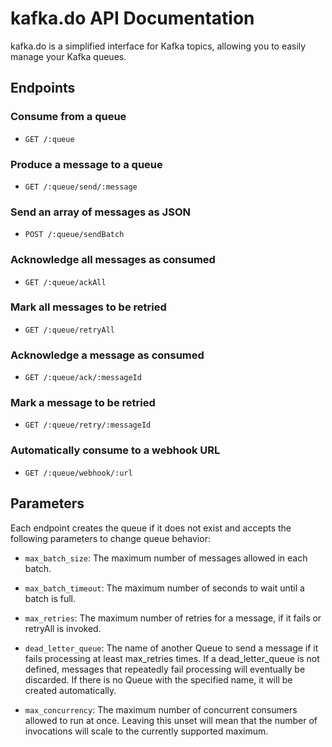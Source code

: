 # kafka.do API Documentation

kafka.do is a simplified interface for Kafka topics, allowing you to easily manage your Kafka queues.

## Endpoints

### Consume from a queue

- `GET /:queue`

### Produce a message to a queue

- `GET /:queue/send/:message`

### Send an array of messages as JSON

- `POST /:queue/sendBatch`

### Acknowledge all messages as consumed

- `GET /:queue/ackAll`

### Mark all messages to be retried

- `GET /:queue/retryAll`

### Acknowledge a message as consumed

- `GET /:queue/ack/:messageId`

### Mark a message to be retried

- `GET /:queue/retry/:messageId`

### Automatically consume to a webhook URL

- `GET /:queue/webhook/:url`

## Parameters

Each endpoint creates the queue if it does not exist and accepts the following parameters to change queue behavior:

- `max_batch_size`: The maximum number of messages allowed in each batch.

- `max_batch_timeout`: The maximum number of seconds to wait until a batch is full.

- `max_retries`: The maximum number of retries for a message, if it fails or retryAll is invoked.

- `dead_letter_queue`: The name of another Queue to send a message if it fails processing at least max_retries times. If a dead_letter_queue is not defined, messages that repeatedly fail processing will eventually be discarded. If there is no Queue with the specified name, it will be created automatically.

- `max_concurrency`: The maximum number of concurrent consumers allowed to run at once. Leaving this unset will mean that the number of invocations will scale to the currently supported maximum.
